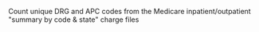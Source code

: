 Count unique DRG and APC codes from the Medicare inpatient/outpatient "summary by code & state" charge files